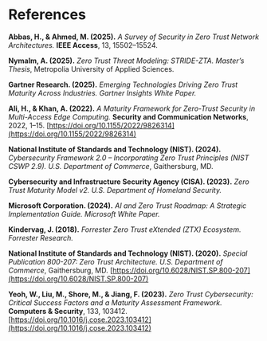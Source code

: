 # References

**Abbas, H., & Ahmed, M. (2025).** *A Survey of Security in Zero Trust Network Architectures.* **IEEE Access**, 13, 15502–15524.  

**Nymalm, A. (2025).** *Zero Trust Threat Modeling: STRIDE-ZTA.* *Master’s Thesis*, Metropolia University of Applied Sciences.  

**Gartner Research. (2025).** *Emerging Technologies Driving Zero Trust Maturity Across Industries.* *Gartner Insights White Paper.*  

**Ali, H., & Khan, A. (2022).** *A Maturity Framework for Zero-Trust Security in Multi-Access Edge Computing.* **Security and Communication Networks**, 2022, 1–15. [https://doi.org/10.1155/2022/9826314](https://doi.org/10.1155/2022/9826314)  

**National Institute of Standards and Technology (NIST). (2024).** *Cybersecurity Framework 2.0 – Incorporating Zero Trust Principles (NIST CSWP 2.9).* *U.S. Department of Commerce*, Gaithersburg, MD.  

**Cybersecurity and Infrastructure Security Agency (CISA). (2023).** *Zero Trust Maturity Model v2.* *U.S. Department of Homeland Security.*  

**Microsoft Corporation. (2024).** *AI and Zero Trust Roadmap: A Strategic Implementation Guide.* *Microsoft White Paper.*  

**Kindervag, J. (2018).** *Forrester Zero Trust eXtended (ZTX) Ecosystem.* *Forrester Research.*  

**National Institute of Standards and Technology (NIST). (2020).** *Special Publication 800-207: Zero Trust Architecture.* *U.S. Department of Commerce*, Gaithersburg, MD. [https://doi.org/10.6028/NIST.SP.800-207](https://doi.org/10.6028/NIST.SP.800-207)  

**Yeoh, W., Liu, M., Shore, M., & Jiang, F. (2023).** *Zero Trust Cybersecurity: Critical Success Factors and a Maturity Assessment Framework.* **Computers & Security**, 133, 103412. [https://doi.org/10.1016/j.cose.2023.103412](https://doi.org/10.1016/j.cose.2023.103412)  
